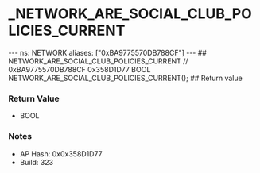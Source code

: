 # _NETWORK_ARE_SOCIAL_CLUB_POLICIES_CURRENT

--- ns: NETWORK aliases: ["0xBA9775570DB788CF"] --- ## NETWORK_ARE_SOCIAL_CLUB_POLICIES_CURRENT  // 0xBA9775570DB788CF 0x358D1D77 BOOL NETWORK_ARE_SOCIAL_CLUB_POLICIES_CURRENT();  ## Return value

### Return Value
* BOOL

### Notes
* AP Hash: 0x0x358D1D77
* Build: 323


